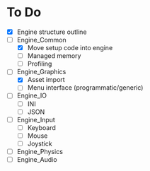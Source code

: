 To Do
=====

- [x] Engine structure outline
- [ ] Engine_Common
  - [x] Move setup code into engine
  - [ ] Managed memory
  - [ ] Profiling
- [ ] Engine_Graphics
  - [x] Asset import
  - [ ] Menu interface (programmatic/generic)
- [ ] Engine_IO
  - [ ] INI
  - [ ] JSON
- [ ] Engine_Input
  - [ ] Keyboard
  - [ ] Mouse
  - [ ] Joystick
- [ ] Engine_Physics
- [ ] Engine_Audio
